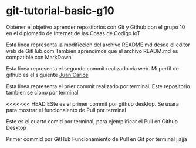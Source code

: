 # git-tutorial-basic-g10
Obtener el objetivo aprender repositorios con Git y Github con el grupo 10 en el diplomado de Internet de las Cosas de Codigo IoT

Esta linea representa la modificcion del archivo README.md desde el editor web de GitHub.com
Tambien aprendimos que el archivo READM.md es compatible con MarkDown

Esta linea representa el segundo commit realizado via web. Mi perfil de github es el siguiente [Juan Carlos](https://github.com/JuanCarlosMejia)

Esta linea representa el prier commit realizado por terminal. Este repositorio tambien se clono por terminal 

<<<<<<< HEAD
ESte es el primer commit por github desktop. Se usara para mostrar el funcionaiento de Pull por terminal 

Este es el cuarto comid por terminal, para ejemplificar el Pull en Github Desktop

Primer commid por GitHub Funcionamiento de Pull en Git por terminal
 jjajja
